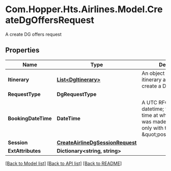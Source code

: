 # Com.Hopper.Hts.Airlines.Model.CreateDgOffersRequest
A create DG offers request

## Properties

Name | Type | Description | Notes
------------ | ------------- | ------------- | -------------
**Itinerary** | [**List&lt;DgItinerary&gt;**](DgItinerary.md) | An object detailing the itinerary and fare used to create a DG offer | 
**RequestType** | **DgRequestType** |  | 
**BookingDateTime** | **DateTime** | A UTC RFC3339 datetime; the date and time at which the booking was made. To be used only with the request type \&quot;post_booking\&quot; | [optional] 
**Session** | [**CreateAirlineDgSessionRequest**](CreateAirlineDgSessionRequest.md) |  | [optional] 
**ExtAttributes** | **Dictionary&lt;string, string&gt;** |  | 

[[Back to Model list]](../README.md#documentation-for-models) [[Back to API list]](../README.md#documentation-for-api-endpoints) [[Back to README]](../README.md)

